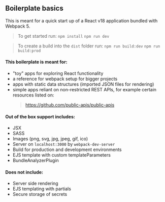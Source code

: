
## Boilerplate basics

This is meant for a quick start up of a React v18 application bundled with Webpack 5. 

> To get started run:
> `npm install`
> `npm run dev`

> To create a build into the `dist` folder run:
> `npm run build:dev`
> `npm run build:prod`


#### This boilerplate is meant for:
- "toy" apps for exploring React functionality
- a reference for webpack setup for bigger projects
- apps with static data structures (imported JSON files for rendering)
- simple apps reliant on non-restricted REST APIs, for example certain resources listed on: 
	> https://github.com/public-apis/public-apis

#### Out of the box support includes:
- JSX
- SASS
- Images (png, svg, jpg, jpeg, gif, ico)
- Server on `localhost:3000` by `webpack-dev-server`
- Build for production and development environments
- EJS template with custom templateParameters
- BundleAnalyzerPlugin

#### Does not include:
- Server side rendering
- EJS templating with partials
- Secure storage of secrets